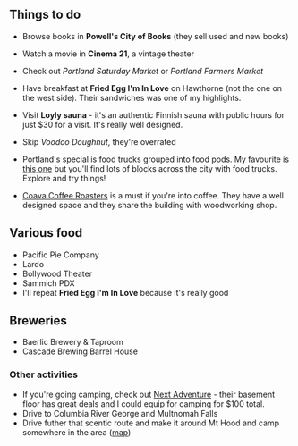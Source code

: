 
## Things to do

* Browse books in **Powell's City of Books** (they sell used and new books)
* Watch a movie in **Cinema 21**, a vintage theater
* Check out _Portland Saturday Market_ or _Portland Farmers Market_
* Have breakfast at **Fried Egg I'm In Love** on Hawthorne (not the one on the west side). Their sandwiches was one of my highlights.
* Visit **Loyly sauna** - it's an authentic Finnish sauna with public hours for just $30 for a visit. It's really well designed.
* Skip _Voodoo Doughnut_, they're overrated

* Portland's special is food trucks grouped into food pods. My favourite is [this one](https://www.google.com/maps/place/45%C2%B030'45.8%22N+122%C2%B039'18.0%22W/@45.5127624,-122.6556205,18.83z/data=!4m6!3m5!1s0x0:0x2ed39841d6763855!7e2!8m2!3d45.5127223!4d-122.6549943) but you'll find lots of blocks across the city with food trucks. Explore and try things!
* [Coava Coffee Roasters](https://www.google.com/maps/place/Coava+Coffee+Roasters/@45.5137639,-122.6605095,16.54z/data=!4m5!3m4!1s0x0:0xc63aec4f3d1b3aad!8m2!3d45.5135494!4d-122.6606018) is a must if you're into coffee. They have a well designed space and they share the building with woodworking shop.

## Various food

* Pacific Pie Company
* Lardo
* Bollywood Theater
* Sammich PDX
* I'll repeat **Fried Egg I'm In Love** because it's really good

## Breweries

* Baerlic Brewery & Taproom
* Cascade Brewing Barrel House

### Other activities

* If you're going camping, check out [Next Adventure](https://www.google.com/maps/place/Next+Adventure/@45.5160095,-122.6647758,15.62z/data=!4m13!1m7!3m6!1s0x54950b0b7da97427:0x1c36b9e6f6d18591!2sPortland,+OR,+USA!3b1!8m2!3d45.515232!4d-122.6783853!3m4!1s0x0:0x72795722375e344a!8m2!3d45.5194848!4d-122.6604253) - their basement floor has great deals and I could equip for camping for $100 total.
* Drive to Columbia River George and Multnomah Falls
* Drive futher that scentic route and make it around Mt Hood and camp somewhere in the area ([map](https://user-images.githubusercontent.com/522155/196045827-46bf8583-20e2-43d7-98c6-93a2093189f3.png))